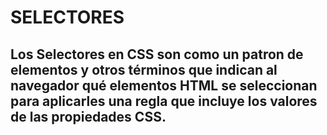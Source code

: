 # SELECTORES

## Los Selectores en CSS son como un patron de elementos y otros términos que indican al navegador qué elementos HTML se seleccionan para aplicarles una regla que incluye los valores de las propiedades CSS.

